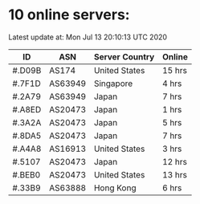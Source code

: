 # 10 online servers:

Latest update at: Mon Jul 13 20:10:13 UTC 2020

| ID | ASN | Server Country | Online |
| -- | --- | -------------- | ------ |
| #.D09B | AS174 | United States | 15 hrs |
| #.7F1D | AS63949 | Singapore | 4 hrs |
| #.2A79 | AS63949 | Japan | 7 hrs |
| #.A8ED | AS20473 | Japan | 1 hrs |
| #.3A2A | AS20473 | Japan | 5 hrs |
| #.8DA5 | AS20473 | Japan | 7 hrs |
| #.A4A8 | AS16913 | United States | 3 hrs |
| #.5107 | AS20473 | Japan | 12 hrs |
| #.BEB0 | AS20473 | United States | 13 hrs |
| #.33B9 | AS63888 | Hong Kong | 6 hrs |

